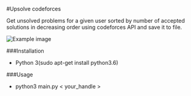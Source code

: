 #Upsolve codeforces

Get unsolved problems for a given user sorted by number of accepted solutions in decreasing order using codeforces API and save it to file.

![Example image](https://drive.google.com/uc?export=view&id=1EGDPwkcHlzu8kcQlgLpNaBwZG0xTWEE9)

###Installation

- Python 3(sudo apt-get install python3.6)

###Usage

- python3 main.py < your_handle >